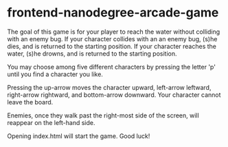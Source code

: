 frontend-nanodegree-arcade-game
===============================

The goal of this game is for your player to reach the water without colliding with an enemy bug.  If your character collides with an an enemy bug, (s)he dies, and is returned to the starting position.  If your character reaches the water, (s)he drowns, and is returned to the starting position.

You may choose among five different characters by pressing the letter 'p' until you find a character you like.

Pressing the up-arrow moves the character upward, left-arrow leftward, right-arrow rightward, and bottom-arrow downward.  Your character cannot leave the board.

Enemies, once they walk past the right-most side of the screen, will reappear on the left-hand side.

Opening index.html will start the game. Good luck!